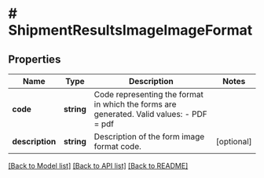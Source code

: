 # # ShipmentResultsImageImageFormat

## Properties

Name | Type | Description | Notes
------------ | ------------- | ------------- | -------------
**code** | **string** | Code representing the format in which the forms are generated. Valid values: - PDF &#x3D; pdf |
**description** | **string** | Description of the form image format code. | [optional]

[[Back to Model list]](../../README.md#models) [[Back to API list]](../../README.md#endpoints) [[Back to README]](../../README.md)
